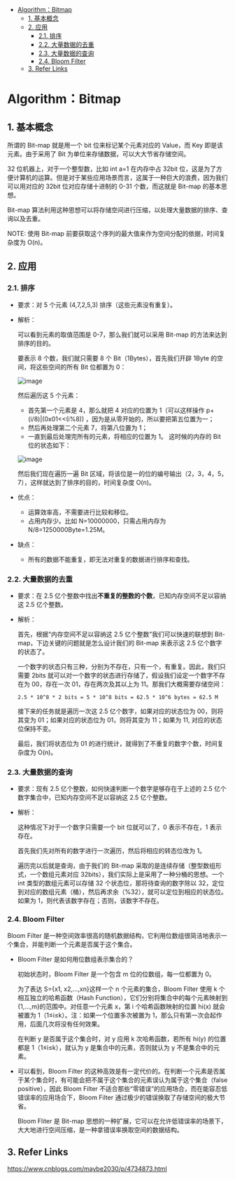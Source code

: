 - [Algorithm：Bitmap](#algorithm%EF%BC%9Abitmap)
  - [1. 基本概念](#1-%E5%9F%BA%E6%9C%AC%E6%A6%82%E5%BF%B5)
  - [2. 应用](#2-%E5%BA%94%E7%94%A8)
    - [2.1. 排序](#21-%E6%8E%92%E5%BA%8F)
    - [2.2. 大量数据的去重](#22-%E5%A4%A7%E9%87%8F%E6%95%B0%E6%8D%AE%E7%9A%84%E5%8E%BB%E9%87%8D)
    - [2.3. 大量数据的查询](#23-%E5%A4%A7%E9%87%8F%E6%95%B0%E6%8D%AE%E7%9A%84%E6%9F%A5%E8%AF%A2)
    - [2.4. Bloom Filter](#24-bloom-filter)
  - [3. Refer Links](#3-refer-links)
  
# Algorithm：Bitmap

## 1. 基本概念

所谓的 Bit-map 就是用一个 bit 位来标记某个元素对应的 Value，而 Key 即是该元素。由于采用了 Bit 为单位来存储数据，可以大大节省存储空间。

32 位机器上，对于一个整型数，比如 int a=1 在内存中占 32bit 位，这是为了方便计算机的运算。但是对于某些应用场景而言，这属于一种巨大的浪费，因为我们可以用对应的 32bit 位对应存储十进制的 0-31 个数，而这就是 Bit-map 的基本思想。

Bit-map 算法利用这种思想可以将存储空间进行压缩，以处理大量数据的排序、查询以及去重。

NOTE: 使用 Bit-map 前要获取这个序列的最大值来作为空间分配的依据，时间复杂度为 O(n)。

## 2. 应用

### 2.1. 排序

- 要求：对 5 个元素 (4,7,2,5,3) 排序（这些元素没有重复）。

- 解析：

  可以看到元素的取值范围是 0-7，那么我们就可以采用 Bit-map 的方法来达到排序的目的。
  
  要表示 8 个数，我们就只需要 8 个 Bit（1Bytes），首先我们开辟 1Byte 的空间，将这些空间的所有 Bit 位都置为 0：

  ![image](http://otaivnlxc.bkt.clouddn.com/jpg/2018/3/2/526c4ad96b074b1cee644a5fe00b4a59.jpg)

  然后遍历这 5 个元素：
  - 首先第一个元素是 4，那么就把 4 对应的位置为 1（可以这样操作 p+(i/8)|(0x01<<(i%8)) ，因为是从零开始的，所以要把第五位置为一；
  - 然后再处理第二个元素 7，将第八位置为 1；
  - 一直到最后处理完所有的元素，将相应的位置为 1。
  这时候的内存的 Bit 位的状态如下： 

  ![image](http://otaivnlxc.bkt.clouddn.com/jpg/2018/3/2/b18722cbdd02b869a689a97a2316f1a7.jpg)

  然后我们现在遍历一遍 Bit 区域，将该位是一的位的编号输出（2，3，4，5，7），这样就达到了排序的目的，时间复杂度 O(n)。

- 优点：
  - 运算效率高，不需要进行比较和移位。
  - 占用内存少。比如 N=10000000，只需占用内存为 N/8=1250000Byte=1.25M。

- 缺点：
  - 所有的数据不能重复，即无法对重复的数据进行排序和查找。    

### 2.2. 大量数据的去重

- 要求：在 2.5 亿个整数中找出**不重复的整数的个数**，已知内存空间不足以容纳这 2.5 亿个整数。 

- 解析：

  首先，根据“内存空间不足以容纳这 2.5 亿个整数”我们可以快速的联想到 Bit-map，下边关键的问题就是怎么设计我们的 Bit-map 来表示这 2.5 亿个数字的状态了。

  一个数字的状态只有三种，分别为不存在，只有一个，有重复。因此，我们只需要 2bits 就可以对一个数字的状态进行存储了，假设我们设定一个数字不存在为 00，存在一次 01，存在两次及其以上为 11。那我们大概需要存储空间：
  ```
  2.5 * 10^8 * 2 bits = 5 * 10^8 bits = 62.5 * 10^6 bytes = 62.5 M
  ```
  接下来的任务就是遍历一次这 2.5 亿个数字，如果对应的状态位为 00，则将其变为 01；如果对应的状态位为 01，则将其变为 11；如果为 11, 对应的状态位保持不变。

  最后，我们将状态位为 01 的进行统计，就得到了不重复的数字个数，时间复杂度为 O(n)。

### 2.3. 大量数据的查询

- 要求：现有 2.5 亿个整数，如何快速判断一个数字是够存在于上述的 2.5 亿个数字集合中，已知内存空间不足以容纳这 2.5 亿个整数。 

- 解析：

  这种情况下对于一个数字只需要一个 bit 位就可以了，0 表示不存在，1 表示存在。

  首先我们先对所有的数字进行一次遍历，然后将相应的转态位改为 1。
  
  遍历完以后就是查询，由于我们的 Bit-map 采取的是连续存储（整型数组形式，一个数组元素对应 32bits），我们实际上是采用了一种分桶的思想。一个 int 类型的数组元素可以存储 32 个状态位，那将待查询的数字除以 32，定位到对应的数组元素（桶），然后再求余（%32），就可以定位到相应的状态位。如果为 1，则代表该数字存在；否则，该数字不存在。

### 2.4. Bloom Filter

Bloom Filter 是一种空间效率很高的随机数据结构，它利用位数组很简洁地表示一个集合，并能判断一个元素是否属于这个集合。

- Bloom Filter 是如何用位数组表示集合的？

  初始状态时，Bloom Filter 是一个包含 m 位的位数组，每一位都置为 0。

  为了表达 S={x1, x2,…,xn}这样一个 n 个元素的集合，Bloom Filter 使用 k 个相互独立的哈希函数（Hash Function），它们分别将集合中的每个元素映射到{1,…,m}的范围中。对任意一个元素 x，第 i 个哈希函数映射的位置 hi(x) 就会被置为 1（1≤i≤k）。注：如果一个位置多次被置为 1，那么只有第一次会起作用，后面几次将没有任何效果。

  在判断 y 是否属于这个集合时，对 y 应用 k 次哈希函数，若所有 hi(y) 的位置都是 1（1≤i≤k），就认为 y 是集合中的元素，否则就认为 y 不是集合中的元素。

- 可以看到，Bloom Filter 的这种高效是有一定代价的。在判断一个元素是否属于某个集合时，有可能会把不属于这个集合的元素误认为属于这个集合（false positive），因此 Bloom Filter 不适合那些“零错误”的应用场合，而在能容忍低错误率的应用场合下，Bloom Filter 通过极少的错误换取了存储空间的极大节省。

  Bloom Fliter 是 Bit-map 思想的一种扩展，它可以在允许低错误率的场景下，大大地进行空间压缩，是一种拿错误率换取空间的数据结构。

## 3. Refer Links

https://www.cnblogs.com/maybe2030/p/4734873.html